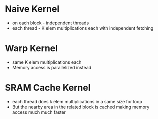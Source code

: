 # Naive Kernel
- on each block - independent threads
- each thread - K elem multiplications each  with independent fetching

# Warp Kernel
- same K elem multiplications each
- Memory access is parallelized instead

# SRAM Cache Kernel
- each thread does k elem multiplications in a same size for loop
- But the nearby area in the related block is cached making memory access much much faster